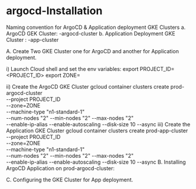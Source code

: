 # argocd-Installation

Naming convention for ArgoCD & Application deployment GKE Clusters
  a. ArgoCD GEK Cluster: <env>-argocd-cluster
  b. Application Deployment GKE Cluster : <env>-app-cluster

A. Create Two GKE Cluster one for ArgoCD and another for Application deployment.
  
  i) Launch Cloud shell and set the env variables:
  export PROJECT_ID=<PROJECT_ID>
  export ZONE=<ZONE>

  ii) Create the ArgoCD GKE Cluster
   gcloud container clusters create prod-argocd-cluster \
    --project PROJECT_ID \
    --zone=ZONE \
    --machine-type "n1-standard-1" \
    --num-nodes "2" --min-nodes "2" --max-nodes "2" \
    --enable-ip-alias --enable-autoscaling --disk-size 10 --async
  iii) Create the Application GKE Cluster
   gcloud container clusters create prod-app-cluster \
    --project PROJECT_ID \
    --zone=ZONE \
    --machine-type "n1-standard-1" \
    --num-nodes "2" --min-nodes "2" --max-nodes "2" \
    --enable-ip-alias --enable-autoscaling --disk-size 10 --async
B. Installing ArgoCD Application on prod-argocd-cluster:
   
C. Configuring the GKE Cluster for App deployment.
